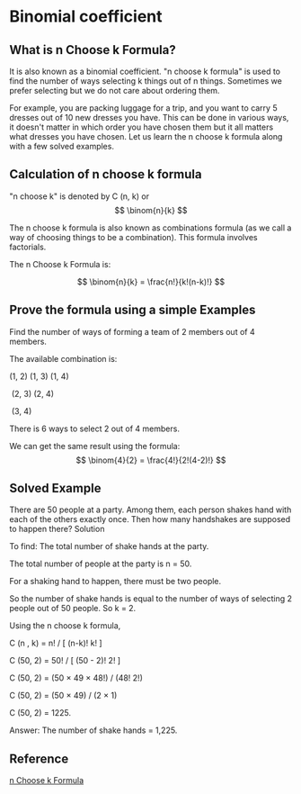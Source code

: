 # Binomial coefficient

## What is n Choose k Formula?

It is also known as a binomial coefficient. "n choose k formula" is used to find the number of ways selecting k things out of n things. Sometimes we prefer selecting but we do not care about ordering them. 

For example, you are packing luggage for a trip, and you want to carry 5 dresses out of 10 new dresses you have. This can be done in various ways, it doesn't matter in which order you have chosen them but it all matters what dresses you have chosen. Let us learn the n choose k formula along with a few solved examples.

## Calculation of n choose k formula

"n choose k" is denoted by C (n, k)  or 
$$
\binom{n}{k}
$$


The n choose k formula is also known as combinations formula (as we call a way of choosing things to be a combination). This formula involves factorials.

The n Choose k Formula is:

$$
\binom{n}{k} = \frac{n!}{k!(n-k)!}
$$

## Prove the formula using a simple Examples 

Find the number of ways of forming a team of 2 members out of 4 members.

The available combination is:

(1, 2) (1, 3) (1, 4)

​          (2, 3) (2, 4)

​                   (3, 4)

There is 6 ways to select 2 out of 4 members. 

We can get the same result using the formula:
$$
\binom{4}{2} = \frac{4!}{2!(4-2)!}
$$


## Solved Example

There are 50 people at a party. Among them, each person shakes hand with each of the others exactly once. Then how many handshakes are supposed to happen there?
Solution

To find: The total number of shake hands at the party.

The total number of people at the party is n = 50.

For a shaking hand to happen, there must be two people.

So the number of shake hands is equal to the number of ways of selecting 2 people out of 50 people. So k = 2.

Using the n choose k formula,

C (n , k) = n! / [ (n-k)! k! ]

C (50, 2) = 50! / [ (50 - 2)! 2! ]

C (50, 2) = (50 × 49 × 48!) / (48! 2!)

C (50, 2) = (50 × 49) / (2 × 1)

C (50, 2) = 1225.

Answer: The number of shake hands = 1,225.

## Reference
[n Choose k Formula](https://www.cuemath.com/n-choose-k-formula/)


